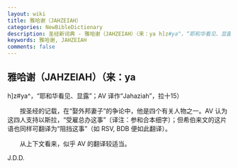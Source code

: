 ```yaml
---
layout: wiki
title: 雅哈谢（JAHZEIAH）
categories: NewBibleDictionary
description: 圣经新词典 - 雅哈谢（JAHZEIAH）（来：ya h]z#ya^，“耶和华看见、显露”；AV 译作“Jahaziah”，拉十15）
keywords: 雅哈谢, JAHZEIAH
comments: false
---
```


## 雅哈谢（JAHZEIAH）（来：ya

h]z#ya^，“耶和华看见、显露”；AV 译作“Jahaziah”，拉十15）

　　按圣经的记载，在“娶外邦妻子”的争论中，他是四个有关人物之一。AV 认为这四人支持以斯拉，“受雇总办这事”〔译注：参和合本细字〕；但希伯来文的这片语也同样可翻译为“阻挡这事”（如 RSV, BDB 便如此翻译）。

　　从上下文看来，似乎 AV 的翻译较适当。

J.D.D.








